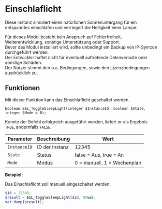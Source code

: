 # Einschlaflicht  

Diese Instanz simuliert einen natürlichen Sonnenuntergang für ein entspanntes einschlafen und verringert die Helligkeit einer Lampe.

Für dieses Modul besteht kein Anspruch auf Fehlerfreiheit, Weiterentwicklung, sonstige Unterstützung oder Support.  
Bevor das Modul installiert wird, sollte unbedingt ein Backup von IP-Symcon durchgeführt werden.  
Der Entwickler haftet nicht für eventuell auftretende Datenverluste oder sonstige Schäden.  
Der Nutzer stimmt den o.a. Bedingungen, sowie den Lizenzbedingungen ausdrücklich zu.

## Funktionen

Mit dieser Funktion kann das Einschlaflicht geschaltet werden.

```text
boolean ESL_ToggleSleepLight(integer $InstanceID, boolean $State, integer $Mode = 0);
```

Konnte der Befehl erfolgreich ausgeführt werden, liefert er als Ergebnis `TRUE`, andernfalls `FALSE`.

| Parameter    | Beschreibung   | Wert                        |
|--------------|----------------|-----------------------------|
| `InstanceID` | ID der Instanz | 12345                       |
| `State`      | Status         | false = Aus, true = An      |
| `Mode`       | Modus          | 0 = manuell, 1 = Wochenplan |


**Beispiel:**

Das Einschlaflicht soll manuell eingeschaltet werden.

```php
$id = 12345;
$result = ESL_ToggleSleepLight($id, true);
var_dump($result);
```